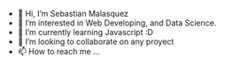 - 👋 Hi, I’m Sebastian Malasquez
- 👀 I’m interested in Web Developing, and Data Science.
- 🌱 I’m currently learning Javascript :D
- 💞️ I’m looking to collaborate on any proyect
- 📫 How to reach me ...

<!---
SebMal64/SebMal64 is a ✨ special ✨ repository because its `README.md` (this file) appears on your GitHub profile.
You can click the Preview link to take a look at your changes.
--->

